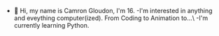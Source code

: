 - 👋 Hi, my name is Camron Gloudon, I'm 16.
-I'm interested in anything and eveything computer(ized). From Coding to Animation to...\ 
-I'm currently learning Python.

